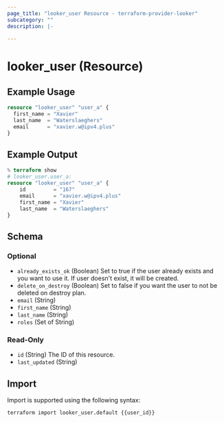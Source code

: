```yaml
---
page_title: "looker_user Resource - terraform-provider-looker"
subcategory: ""
description: |-
  
---
```

# looker_user (Resource)

## Example Usage
```terraform
resource "looker_user" "user_a" {
  first_name = "Xavier"
  last_name  = "Waterslaeghers"
  email      = "xavier.w@ipv4.plus"
}
```

## Example Output
```terraform
% terraform show
# looker_user.user_a:
resource "looker_user" "user_a" {
    id         = "167"
    email      = "xavier.w@ipv4.plus"
    first_name = "Xavier"
    last_name  = "Waterslaeghers"
}
```

<!-- schema generated by tfplugindocs -->
## Schema

### Optional

- `already_exists_ok` (Boolean) Set to true if the user already exists and you want to use it. If user doesn't exist, it will be created.
- `delete_on_destroy` (Boolean) Set to false if you want the user to not be deleted on destroy plan.
- `email` (String)
- `first_name` (String)
- `last_name` (String)
- `roles` (Set of String)

### Read-Only

- `id` (String) The ID of this resource.
- `last_updated` (String)
## Import
Import is supported using the following syntax:
```shell
terraform import looker_user.default {{user_id}}
```